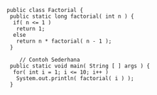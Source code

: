    public class Factorial {  
     public static long factorial( int n ) {  
      if( n <= 1 )       
       return 1;  
      else  
       return n * factorial( n - 1 );  
     }  
      
        // Contoh Sederhana  
     public static void main( String [ ] args ) {  
      for( int i = 1; i <= 10; i++ )  
       System.out.println( factorial( i ) );  
     }  

